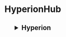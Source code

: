 <h1 align="center">
   HyperionHub        
</h1>

<h2 align="center">
   <details closed>
      <summary>Hyperion</summary>
      <br>
      well first we need to clone the repo 
      <code>
         git clone https://github.com/elliothegamer2/HyperionHub
         cd HyperionHub
      </code>
      </details>
</h2>
